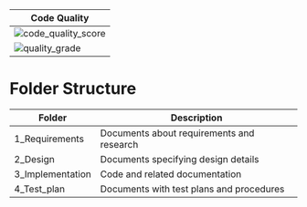 |Code Quality|
|------------|
|![code_quality_score](https://www.code-inspector.com/project/21293/score/svg)|
|![quality_grade](https://www.code-inspector.com/project/21293/status/svg)|

# Folder Structure
|Folder|Description|
|------|-----------|
|1_Requirements|Documents about requirements and research|
|2_Design|Documents specifying design details|
|3_Implementation|Code and related documentation|
|4_Test_plan|Documents with test plans and procedures|
 
